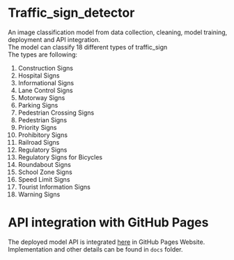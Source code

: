 # Traffic_sign_detector
An image classification model from data collection, cleaning, model training, deployment and API integration.<br/>
The model can classify 18 different types of traffic_sign <br/>
The types are following: <br/>
1. Construction Signs
 2. Hospital Signs
 3. Informational Signs
 4. Lane Control Signs
 5. Motorway Signs
 6. Parking Signs
 7. Pedestrian Crossing Signs
 8. Pedestrian Signs
 9. Priority Signs
 10. Prohibitory Signs
 11. Railroad Signs
 12. Regulatory Signs
 13. Regulatory Signs for Bicycles
 14. Roundabout Signs
 15. School Zone Signs
 16. Speed Limit Signs
 17. Tourist Information Signs
 18. Warning Signs

 # API integration with GitHub Pages
The deployed model API is integrated [here](https://github.com/riad5089/Traffic_sign_detector) in GitHub Pages Website. Implementation and other details can be found in `docs` folder.
